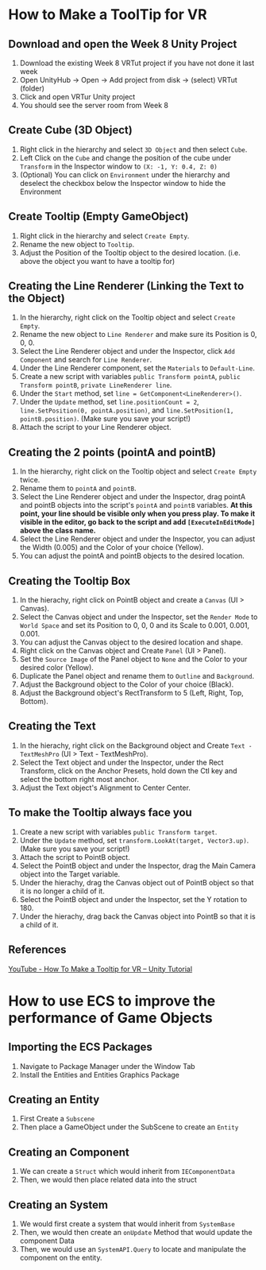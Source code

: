 # How to Make a ToolTip for VR

## Download and open the Week 8 Unity Project
1. Download the existing Week 8 VRTut project if you have not done it last week
2. Open UnityHub → Open → Add project from disk → (select) VRTut (folder)
3. Click and open VRTur Unity project
4. You should see the server room from Week 8

## Create Cube (3D Object)

1. Right click in the hierarchy and select `3D Object` and then select `Cube`.
2. Left Click on the `Cube` and change the position of the cube under `Transform` in the Inspector window to `(X: -1, Y: 0.4, Z: 0)`
3. (Optional) You can click on `Environment` under the hierarchy and deselect the checkbox below the Inspector window to hide the Environment

## Create Tooltip (Empty GameObject)

1. Right click in the hierarchy and select `Create Empty`.
2. Rename the new object to `Tooltip`.
3. Adjust the Position of the Tooltip object to the desired location. (i.e. above the object you want to have a tooltip for)

## Creating the Line Renderer (Linking the Text to the Object)

1. In the hierarchy, right click on the Tooltip object and select `Create Empty`.
2. Rename the new object to `Line Renderer` and make sure its Position is 0, 0, 0.
3. Select the Line Renderer object and under the Inspector, click `Add Component` and search for `Line Renderer`.
4. Under the Line Renderer component, set the `Materials` to `Default-Line`.
5. Create a new script with variables `public Transform pointA`, `public Transform pointB`, `private LineRenderer line`.
6. Under the `Start` method, set `line = GetComponent<LineRenderer>()`.
7. Under the `Update` method, set `line.positionCount = 2`, `line.SetPosition(0, pointA.position)`, and `line.SetPosition(1, pointB.position)`. (Make sure you save your script!)
8. Attach the script to your Line Renderer object.

## Creating the 2 points (pointA and pointB)

1. In the hierarchy, right click on the Tooltip object and select `Create Empty` twice.
2. Rename them to `pointA` and `pointB`.
3. Select the Line Renderer object and under the Inspector, drag pointA and pointB objects into the script's `pointA` and `pointB` variables.
   **At this point, your line should be visible only when you press play. To make it visible in the editor, go back to the script and add `[ExecuteInEditMode]` above the class name.**
4. Select the Line Renderer object and under the Inspector, you can adjust the Width (0.005) and the Color of your choice (Yellow).
5. You can adjust the pointA and pointB objects to the desired location.

## Creating the Tooltip Box

1. In the hierachy, right click on PointB object and create a `Canvas` (UI > Canvas).
2. Select the Canvas object and under the Inspector, set the `Render Mode` to `World Space` and set its Position to 0, 0, 0 and its Scale to 0.001, 0.001, 0.001.
3. You can adjust the Canvas object to the desired location and shape.
4. Right click on the Canvas object and Create `Panel` (UI > Panel).
5. Set the `Source Image` of the Panel object to `None` and the Color to your desired color (Yellow).
6. Duplicate the Panel object and rename them to `Outline` and `Background`.
7. Adjust the Background object to the Color of your choice (Black).
8. Adjust the Background object's RectTransform to 5 (Left, Right, Top, Bottom).

## Creating the Text

1. In the hierachy, right click on the Background object and Create `Text - TextMeshPro` (UI > Text - TextMeshPro).
2. Select the Text object and under the Inspector, under the Rect Transform, click on the Anchor Presets, hold down the Ctl key and select the bottom right most anchor.
3. Adjust the Text object's Alignment to Center Center.

## To make the Tooltip always face you

1. Create a new script with variables `public Transform target`.
2. Under the `Update` method, set `transform.LookAt(target, Vector3.up)`. (Make sure you save your script!)
3. Attach the script to PointB object.
4. Select the PointB object and under the Inspector, drag the Main Camera object into the Target variable.
5. Under the hierachy, drag the Canvas object out of PointB object so that it is no longer a child of it.
6. Select the PointB object and under the Inspector, set the Y rotation to 180.
7. Under the hierachy, drag back the Canvas object into PointB so that it is a child of it.


## References

[YouTube - How To Make a Tooltip for VR – Unity Tutorial](https://www.youtube.com/watch?v=xyoswWxj_6o&t=405s)

# How to use ECS to improve the performance of Game Objects

## Importing the ECS Packages

1. Navigate to Package Manager under the Window Tab
2. Install the Entities and Entities Graphics Package

## Creating an Entity

1. First Create a `Subscene`
2. Then place a GameObject under the SubScene to create an `Entity`

## Creating an Component
1. We can create a `Struct` which would inherit from `IEComponentData`
2. Then, we would then place related data into the struct

## Creating an System
1. We would first create a system that would inherit from `SystemBase`
2. Then, we would then create an `onUpdate` Method that would update the component Data
3. Then, we would use an `SystemAPI.Query` to locate and manipulate the component on the entity.



